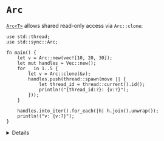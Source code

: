 # `Arc`

[`Arc<T>`][1] allows shared read-only access via `Arc::clone`:

```rust,editable
use std::thread;
use std::sync::Arc;

fn main() {
    let v = Arc::new(vec![10, 20, 30]);
    let mut handles = Vec::new();
    for _ in 1..5 {
        let v = Arc::clone(&v);
        handles.push(thread::spawn(move || {
            let thread_id = thread::current().id();
            println!("{thread_id:?}: {v:?}");
        }));
    }

    handles.into_iter().for_each(|h| h.join().unwrap());
    println!("v: {v:?}");
}
```

[1]: https://doc.rust-lang.org/std/sync/struct.Arc.html

<details>

- `Arc` stands for "Atomic Reference Counted", a thread safe version of `Rc` that uses atomic
  operations.
- `Arc<T>` implements `Clone` whether or not `T` does. It implements `Send` and `Sync` if
  and only if `T` implements them both.
- `Arc::clone()` has the cost of atomic operations that get executed, but after that the use of the
  `T` is free.
- Beware of reference cycles, `Arc` does not use a garbage collector to detect them.
  - `std::sync::Weak` can help.

</details>
